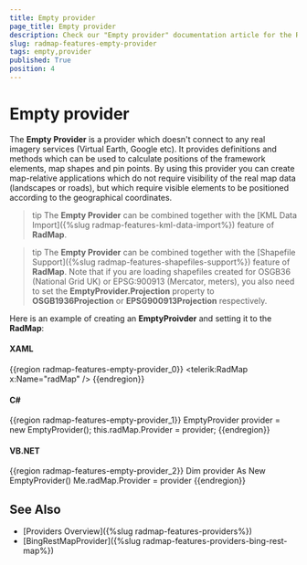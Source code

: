 ```yaml
---
title: Empty provider
page_title: Empty provider
description: Check our "Empty provider" documentation article for the RadMap WPF control.
slug: radmap-features-empty-provider
tags: empty,provider
published: True
position: 4
---
```


# Empty provider

The __Empty Provider__ is a provider which doesn't connect to any real imagery services (Virtual Earth, Google etc). It provides definitions and methods which can be used to calculate positions of the framework elements, map shapes and pin points. By using this provider you can create map-relative applications which do not require visibility of the real map data (landscapes or roads), but which require visible elements to be positioned according to the geographical coordinates.

>tip The __Empty Provider__ can be combined together with the [KML Data Import]({%slug radmap-features-kml-data-import%}) feature of __RadMap__.

>tip The __Empty Provider__ can be combined together with the [Shapefile Support]({%slug radmap-features-shapefiles-support%}) feature of __RadMap__. Note that if you are loading shapefiles created for OSGB36 (National Grid UK) or EPSG:900913 (Mercator, meters), you also need to set the __EmptyProvider.Projection__ property to __OSGB1936Projection__ or __EPSG900913Projection__ respectively.

Here is an example of creating an __EmptyProivder__ and setting it to the __RadMap__:

#### __XAML__
{{region radmap-features-empty-provider_0}}
	<telerik:RadMap x:Name="radMap" />
{{endregion}}

#### __C#__
{{region radmap-features-empty-provider_1}}
	EmptyProvider provider = new EmptyProvider();
	this.radMap.Provider = provider;
{{endregion}}

#### __VB.NET__
{{region radmap-features-empty-provider_2}}
	Dim provider As New EmptyProvider()
	Me.radMap.Provider = provider
{{endregion}}

## See Also
 * [Providers Overview]({%slug radmap-features-providers%})
 * [BingRestMapProvider]({%slug radmap-features-providers-bing-rest-map%})